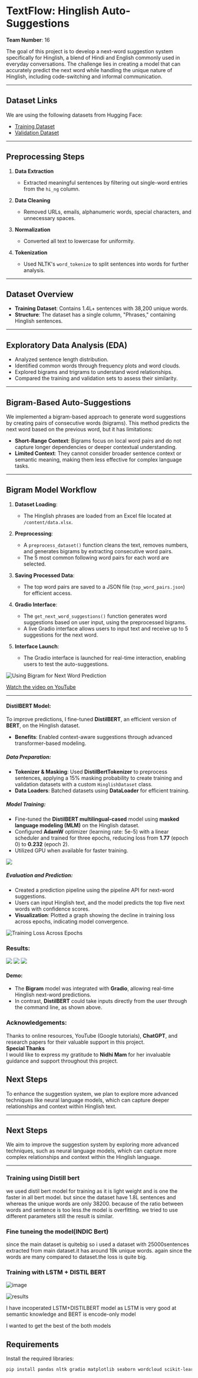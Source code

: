 # TextFlow: Hinglish Auto-Suggestions

**Team Number**: 16

The goal of this project is to develop a next-word suggestion system specifically for Hinglish, a blend of Hindi and English commonly used in everyday conversations. The challenge lies in creating a model that can accurately predict the next word while handling the unique nature of Hinglish, including code-switching and informal communication.

---

## Dataset Links

We are using the following datasets from Hugging Face:

- [Training Dataset](https://huggingface.co/datasets/DanArnin/Hinglish/viewer/default/train)
- [Validation Dataset](https://huggingface.co/datasets/DanArnin/Hinglish/viewer/default/validation)

---

## Preprocessing Steps

1. **Data Extraction**  
   - Extracted meaningful sentences by filtering out single-word entries from the `hi_ng` column.

2. **Data Cleaning**  
   - Removed URLs, emails, alphanumeric words, special characters, and unnecessary spaces.

3. **Normalization**  
   - Converted all text to lowercase for uniformity.

4. **Tokenization**  
   - Used NLTK's `word_tokenize` to split sentences into words for further analysis.

---

## Dataset Overview

- **Training Dataset**: Contains 1.4L+ sentences with 38,200 unique words.
- **Structure**: The dataset has a single column, "Phrases," containing Hinglish sentences.

---

## Exploratory Data Analysis (EDA)

- Analyzed sentence length distribution.
- Identified common words through frequency plots and word clouds.
- Explored bigrams and trigrams to understand word relationships.
- Compared the training and validation sets to assess their similarity.

---

## Bigram-Based Auto-Suggestions

We implemented a bigram-based approach to generate word suggestions by creating pairs of consecutive words (bigrams). This method predicts the next word based on the previous word, but it has limitations:

- **Short-Range Context**: Bigrams focus on local word pairs and do not capture longer dependencies or deeper contextual understanding.
- **Limited Context**: They cannot consider broader sentence context or semantic meaning, making them less effective for complex language tasks.

---

## Bigram Model Workflow

1. **Dataset Loading**:
   - The Hinglish phrases are loaded from an Excel file located at `/content/data.xlsx`.

2. **Preprocessing**:
   - A `preprocess_dataset()` function cleans the text, removes numbers, and generates bigrams by extracting consecutive word pairs.
   - The 5 most common following word pairs for each word are selected.

3. **Saving Processed Data**:
   - The top word pairs are saved to a JSON file (`top_word_pairs.json`) for efficient access.

4. **Gradio Interface**:
   - The `get_next_word_suggestions()` function generates word suggestions based on user input, using the preprocessed bigrams.
   - A live Gradio interface allows users to input text and receive up to 5 suggestions for the next word.

5. **Interface Launch**:
   - The Gradio interface is launched for real-time interaction, enabling users to test the auto-suggestions.

![Using Bigram for Next Word Prediction](https://github.com/harshithamadarapu/Team16_Hinglish-Auto-suggestions/blob/main/images/Using%20bigram%20for%20next%20word%20prediction_gradio.jpeg)




[Watch the video on YouTube](https://youtu.be/9Ds56z9EykM)

---
#### **DistilBERT Model:**  
To improve predictions, I fine-tuned **DistilBERT**, an efficient version of **BERT**, on the Hinglish dataset.  
- **Benefits**: Enabled context-aware suggestions through advanced transformer-based modeling.

##### **Data Preparation:**  
- **Tokenizer & Masking**: Used **DistilBertTokenizer** to preprocess sentences, applying a 15% masking probability to create training and validation datasets with a custom `HinglishDataset` class.  
- **Data Loaders**: Batched datasets using **DataLoader** for efficient training.

##### **Model Training:**  
- Fine-tuned the **DistilBERT multilingual-cased** model using **masked language modeling (MLM)** on the Hinglish dataset.  
- Configured **AdamW** optimizer (learning rate: 5e-5) with a linear scheduler and trained for three epochs, reducing loss from **1.77** (epoch 0) to **0.232** (epoch 2).  
- Utilized GPU when available for faster training.
  
![](https://github.com/harshithamadarapu/Team16_Hinglish-Auto-suggestions/blob/main/images/IMG-20241210-WA0007.jpg)


##### **Evaluation and Prediction:**  
- Created a prediction pipeline using the pipeline API for next-word suggestions.  
- Users can input Hinglish text, and the model predicts the top five next words with confidence scores.  
- **Visualization**: Plotted a graph showing the decline in training loss across epochs, indicating model convergence.
  
![Training Loss Across Epochs](https://github.com/harshithamadarapu/Team16_Hinglish-Auto-suggestions/blob/main/images/IMG-20241210-WA0010.jpg)
### **Results:**
![](https://github.com/harshithamadarapu/Team16_Hinglish-Auto-suggestions/blob/main/images/IMG-20241210-WA0011.jpg)
![](https://github.com/harshithamadarapu/Team16_Hinglish-Auto-suggestions/blob/main/images/IMG-20241210-WA0008.jpg)
![](https://github.com/harshithamadarapu/Team16_Hinglish-Auto-suggestions/blob/main/images/IMG-20241210-WA0009.jpg)


#### **Demo:**  
- The **Bigram** model was integrated with **Gradio**, allowing real-time Hinglish next-word predictions.  
- In contrast, **DistilBERT** could take inputs directly from the user through the command line, as shown above.

### **Acknowledgements:**  
Thanks to online resources, YouTube (Google tutorials), **ChatGPT**, and research papers for their valuable support in this project.  
**Special Thanks**  
I would like to express my gratitude to **Nidhi Mam** for her invaluable guidance and support throughout this project.










## Next Steps

To enhance the suggestion system, we plan to explore more advanced techniques like neural language models, which can capture deeper relationships and context within Hinglish text.


---

## Next Steps

We aim to improve the suggestion system by exploring more advanced techniques, such as neural language models, which can capture more complex relationships and context within the Hinglish language.

---

### Training using Distill bert

we used distil bert model for training as it is light weight and is one the faster in all bert model. but since the dataset have 1.8L sentences and whereas the unique words are only 38200. because of the ratio between words and sentence is too less.the model is overfitting. we tried to use different parameters still the result is similar.

### Fine tuneing the model(INDIC Bert)

since the main dataset is quitebig so i used a dataset with 25000sentences extracted from main dataset.it has around 19k unique words.
again since the words are many compared to dataset.the loss is quite big.

### Training with LSTM + DISTIL BERT

![image](https://github.com/user-attachments/assets/f7f5e92f-ddf8-483d-8686-df139c93bca6)


![results](https://github.com/user-attachments/assets/0a0aad9e-f905-4d91-8d50-c6e084b206f4)

I have incoperated LSTM+DISTILBERT model as LSTM is very good at semantic knowledge and BERT is encode-only model

I wanted to get the best of the both models

## Requirements

Install the required libraries:

```bash
pip install pandas nltk gradio matplotlib seaborn wordcloud scikit-learn

